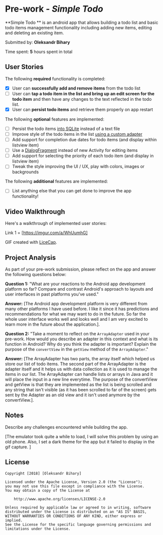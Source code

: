 # Pre-work - *Simple Todo*

**Simple Todo ** is an android app that allows building a todo list and basic todo items management functionality including adding new items, editing and deleting an existing item.

Submitted by: **Oleksandr Bihary**

Time spent: **5** hours spent in total

## User Stories

The following **required** functionality is completed:

* [X] User can **successfully add and remove items** from the todo list
* [ ] User can **tap a todo item in the list and bring up an edit screen for the todo item** and then have any changes to the text reflected in the todo list.
* [X] User can **persist todo items** and retrieve them properly on app restart

The following **optional** features are implemented:

* [ ] Persist the todo items [into SQLite](http://guides.codepath.com/android/Persisting-Data-to-the-Device#sqlite) instead of a text file
* [ ] Improve style of the todo items in the list [using a custom adapter](http://guides.codepath.com/android/Using-an-ArrayAdapter-with-ListView)
* [ ] Add support for completion due dates for todo items (and display within listview item)
* [ ] Use a [DialogFragment](http://guides.codepath.com/android/Using-DialogFragment) instead of new Activity for editing items
* [ ] Add support for selecting the priority of each todo item (and display in listview item)
* [ ] Tweak the style improving the UI / UX, play with colors, images or backgrounds

The following **additional** features are implemented:

* [ ] List anything else that you can get done to improve the app functionality!

## Video Walkthrough

Here's a walkthrough of implemented user stories:

Link 1 = [https://imgur.com/a/WhUumhG]

GIF created with [LiceCap](http://www.cockos.com/licecap/).

## Project Analysis

As part of your pre-work submission, please reflect on the app and answer the following questions below:

**Question 1:** "What are your reactions to the Android app development platform so far? Compare and contrast Android's approach to layouts and user interfaces in past platforms you've used."

**Answer:** [The Android app development platform is very different from many other platforms I have used before. I like it since it has predictions and recommendations for what we may want to do in the future. So far the whole user interface works well and looks well and I am very excited to learn more in the future about the application.].

**Question 2:** "Take a moment to reflect on the `ArrayAdapter` used in your pre-work. How would you describe an adapter in this context and what is its function in Android? Why do you think the adapter is important? Explain the purpose of the `convertView` in the `getView` method of the `ArrayAdapter`."

**Answer:** [The ArrayAdapter has two parts, the array itself which helped us store our list of todo items. The second part of the ArrayAdapter is the adapter itself and it helps us with data collection as it is used to manage the items in our list. The ArrayAdapter can handle lists or arrays in Java and it will place the input in a new line everytime. The purpose of the convertView and getView is that they are implemented as the list is being scrolled and any string that isn't visible (as it has been scrolled to far of the screen) gets sent by the Adapter as an old view and it isn't used anymore by the convertView.].

## Notes

Describe any challenges encountered while building the app.

[The emulator took quite a while to load, I will solve this problem by using an old phone. Also, I set a dark theme for the app but it failed to display in the gif capture. ]

## License

    Copyright [2018] [Oleksandr Bihary]

    Licensed under the Apache License, Version 2.0 (the "License");
    you may not use this file except in compliance with the License.
    You may obtain a copy of the License at

        http://www.apache.org/licenses/LICENSE-2.0

    Unless required by applicable law or agreed to in writing, software
    distributed under the License is distributed on an "AS IS" BASIS,
    WITHOUT WARRANTIES OR CONDITIONS OF ANY KIND, either express or implied.
    See the License for the specific language governing permissions and
    limitations under the License.

